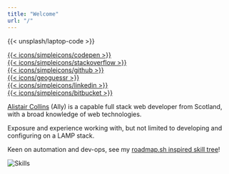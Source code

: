 ```yaml
---
title: "Welcome"
url: "/"
---
```


{{< unsplash/laptop-code >}}

<div class="row">
  <div class="col-2 col"><a target="_blank" rel="noopener" href="https://codepen.io/alistaircol">{{< icons/simpleicons/codepen >}}</a></div>
  <div class="col-2 col"><a target="_blank" rel="noopener" href="https://stackoverflow.com/users/5873008/alistaircol">{{< icons/simpleicons/stackoverflow >}}</a></div>
  <div class="col-2 col"><a target="_blank" rel="noopener" href="https://github.com/alistaircol">{{< icons/simpleicons/github >}}</a></div>
  <div class="col-2 col"><a target="_blank" rel="noopener" href="https://www.geoguessr.com/user/604a9652025d6f00015bff8f">{{< icons/geoguessr >}}</a></div>
  <div class="col-2 col"><a target="_blank" rel="noopener" href="https://www.linkedin.com/in/alistaircol/">{{< icons/simpleicons/linkedin >}}</a></div>
  <div class="col-2 col"><a target="_blank" rel="noopener" href="#">{{< icons/simpleicons/bitbucket >}}</a></div>
</div>

[Alistair Collins](https://github.com/alistaircol) (Ally) is a capable full stack web developer from Scotland, with a broad knowledge of web technologies.

Exposure and experience working with, but not limited to developing and configuring on a LAMP stack.

Keen on automation and dev-ops, see my [roadmap.sh inspired skill tree](https://github.com/alistaircol/skills)!

<img alt="Skills" src="https://static.ac93.uk/resume/skills.png" />
